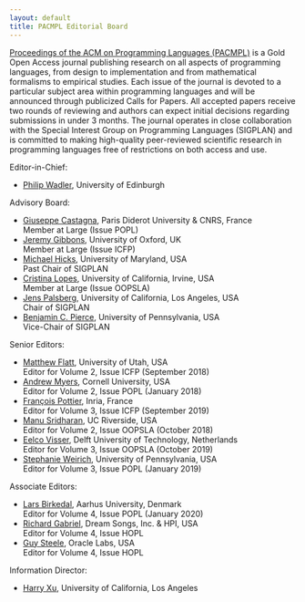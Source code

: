 ```yaml
---
layout: default
title: PACMPL Editorial Board
---
```


[Proceedings of the ACM on Programming Languages (PACMPL)](https://dl.acm.org/journal/pacmpl) 
is a Gold Open Access journal publishing research on all aspects of programming languages, 
from design to implementation 
and from mathematical formalisms to empirical studies. Each issue of the journal is devoted 
to a particular subject area within programming languages and will be announced through 
publicized Calls for Papers. All accepted papers receive two rounds of reviewing and authors 
can expect initial decisions regarding submissions in under 3 months. The journal operates 
in close collaboration with the Special Interest Group on Programming Languages (SIGPLAN) 
and is committed to making high-quality peer-reviewed scientific research in programming 
languages free of restrictions on both access and use.


Editor-in-Chief:
  - [Philip Wadler](http://homepages.inf.ed.ac.uk/wadler/), University of Edinburgh

Advisory Board:
  - [Giuseppe Castagna](https://www.irif.fr/~gc/), Paris Diderot University & CNRS, France<br>
    Member at Large (Issue POPL)
  - [Jeremy Gibbons](https://www.cs.ox.ac.uk/people/jeremy.gibbons/), University of Oxford, UK<br>
    Member at Large (Issue ICFP)
  - [Michael Hicks](http://www.cs.umd.edu/~mwh/), University of Maryland, USA <br>
    Past Chair of SIGPLAN
  - [Cristina Lopes](https://www.ics.uci.edu/~lopes/), University of California, Irvine, USA <br>
    Member at Large (Issue OOPSLA)
  - [Jens Palsberg](https://web.cs.ucla.edu/~palsberg/), University of California, Los Angeles, USA <br>
    Chair of SIGPLAN
  - [Benjamin C. Pierce](https://www.cis.upenn.edu/~bcpierce/), University of Pennsylvania, USA <br>
    Vice-Chair of SIGPLAN

Senior Editors:
  - [Matthew Flatt](https://www.cs.utah.edu/~mflatt/), University of Utah, USA <br>
    Editor for Volume 2, Issue ICFP (September 2018)
  - [Andrew Myers](https://www.cs.cornell.edu/andru/), Cornell University, USA <br>
    Editor for Volume 2, Issue POPL (January 2018)
  - [François Pottier](http://pauillac.inria.fr/~fpottier/), Inria, France<br>
    Editor for Volume 3, Issue ICFP (September 2019)
  - [Manu Sridharan](https://manu.sridharan.net/), UC Riverside, USA <br>
    Editor for Volume 2, Issue OOPSLA (October 2018)
  - [Eelco Visser](https://eelcovisser.org/), Delft University of Technology, Netherlands <br>
    Editor for Volume 3, Issue OOPSLA (October 2019)
  - [Stephanie Weirich](https://www.cis.upenn.edu/~sweirich/), University of Pennsylvania, USA<br>
    Editor for Volume 3, Issue POPL (January 2019)

Associate Editors:
  - [Lars Birkedal](https://cs.au.dk/~birke/), Aarhus University, Denmark <br>
    Editor for Volume 4, Issue POPL (January 2020)
  - [Richard Gabriel](https://www.dreamsongs.com/RPG.html), Dream Songs, Inc. & HPI, USA <br>
    Editor for Volume 4, Issue HOPL
  - [Guy Steele](https://labs.oracle.com/pls/apex/f?p=labs:bio:0:120), Oracle Labs, USA <br>
    Editor for Volume 4, Issue HOPL

Information Director:
  - [Harry Xu](http://www.cs.ucla.edu/~harryxu), University of California, Los Angeles <br>
